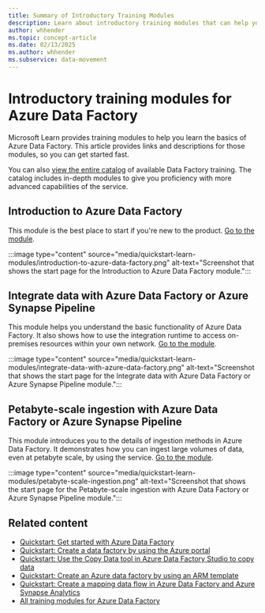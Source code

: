 ```yaml
---
title: Summary of Introductory Training Modules
description: Learn about introductory training modules that can help you quickly get started with Azure Data Factory.
author: whhender
ms.topic: concept-article
ms.date: 02/13/2025
ms.author: whhender
ms.subservice: data-movement
---
```


# Introductory training modules for Azure Data Factory

Microsoft Learn provides training modules to help you learn the basics of Azure Data Factory. This article provides links and descriptions for those modules, so you can get started fast.

You can also [view the entire catalog](/training/browse/?filter-products=factory&products=azure-data-factory) of available Data Factory training. The catalog includes in-depth modules to give you proficiency with more advanced capabilities of the service.

## Introduction to Azure Data Factory

This module is the best place to start if you're new to the product. [Go to the module](/training/modules/intro-to-azure-data-factory).

:::image type="content" source="media/quickstart-learn-modules/introduction-to-azure-data-factory.png" alt-text="Screenshot that shows the start page for the Introduction to Azure Data Factory module.":::

## Integrate data with Azure Data Factory or Azure Synapse Pipeline

This module helps you understand the basic functionality of Azure Data Factory. It also shows how to use the integration runtime to access on-premises resources within your own network. [Go to the module](/training/modules/data-integration-azure-data-factory).

:::image type="content" source="media/quickstart-learn-modules/integrate-data-with-azure-data-factory.png" alt-text="Screenshot that shows the start page for the Integrate data with Azure Data Factory or Azure Synapse Pipeline module.":::

## Petabyte-scale ingestion with Azure Data Factory or Azure Synapse Pipeline

This module introduces you to the details of ingestion methods in Azure Data Factory. It demonstrates how you can ingest large volumes of data, even at petabyte scale, by using the service. [Go to the module](/training/modules/petabyte-scale-ingestion-azure-data-factory).

:::image type="content" source="media/quickstart-learn-modules/petabyte-scale-ingestion.png" alt-text="Screenshot that shows the start page for the Petabyte-scale ingestion with Azure Data Factory or Azure Synapse Pipeline module.":::

## Related content

- [Quickstart: Get started with Azure Data Factory](quickstart-get-started.md)
- [Quickstart: Create a data factory by using the Azure portal](quickstart-create-data-factory-portal.md)
- [Quickstart: Use the Copy Data tool in Azure Data Factory Studio to copy data](quickstart-hello-world-copy-data-tool.md)
- [Quickstart: Create an Azure data factory by using an ARM template](quickstart-create-data-factory-resource-manager-template.md)
- [Quickstart: Create a mapping data flow in Azure Data Factory and Azure Synapse Analytics](data-flow-create.md)
- [All training modules for Azure Data Factory](/training/browse/?filter-products=fact&products=azure-data-factory)
